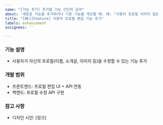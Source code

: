 ```yaml
---
name: "[기능 추가] 추가할 기능 간단히 요약"
about: '새로운 기능을 추가하거나 기존 기능을 개선할 때. 예: "사용자 프로필 이미지 업로드 기능 추가"'
title: "[BE][Feature] 사용자 프로필 편집 기능 추가"
labels: enhancement
assignees: ''

---
```


### 기능 설명
- 사용자가 자신의 프로필(이름, 소개글, 이미지 등)을 수정할 수 있는 기능 추가

### 개발 범위
- 프론트엔드: 프로필 편집 UI + API 연동
- 백엔드: 프로필 수정 API 구현

### 참고 사항
- 디자인 시안: [링크]
